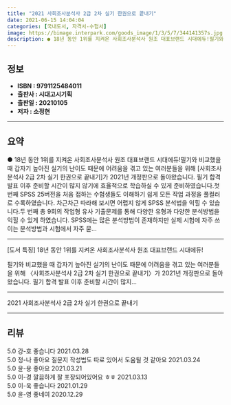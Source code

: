 ```yaml
---
title: "2021 사회조사분석사 2급 2차 실기 한권으로 끝내기"
date: 2021-06-15 14:04:04
categories: [국내도서, 자격서-수험서]
image: https://bimage.interpark.com/goods_image/1/3/5/7/344141357s.jpg
description: ● 18년 동안 1위를 지켜온 사회조사분석사 원조 대표브랜드 시대에듀!필기와 비교했을 때 갑자기 높아진 실기의 난이도 때문에 어려움을 겪고 있는 여러분들을 위해 [사회조사분석사 2급 2차 실기 한권으로 끝내기]가 2021년 개정판으로 돌아왔습니다. 필기 합격 발표 이후 준비할 시간이
---
```


## **정보**

- **ISBN : 9791125484011**
- **출판사 : 시대고시기획**
- **출판일 : 20210105**
- **저자 : 소정현**

------



## **요약**

●  18년 동안 1위를 지켜온 사회조사분석사 원조 대표브랜드 시대에듀!필기와 비교했을 때 갑자기 높아진 실기의 난이도 때문에 어려움을 겪고 있는 여러분들을 위해 [사회조사분석사 2급 2차 실기 한권으로 끝내기]가 2021년 개정판으로 돌아왔습니다. 필기 합격 발표 이후 준비할 시간이 많지 않기에 효율적으로 학습하실 수 있게 준비하였습니다.첫 번째 SPSS 25버전을 처음 접하는 수험생들도 이해하기 쉽게 모든 작업 과정을 풀컬러로 수록하였습니다. 차근차근 따라해 보시면 어렵지 않게 SPSS 분석법을 익힐 수 있습니다.두 번째 총 9회의 작업형 유사 기출문제를 통해 다양한 유형과 다양한 분석방법을 익힐 수 있게 하였습니다. SPSS에는 많은 분석방법이 존재하지만 실제 시험에 자주 쓰이는 분석방법과 시험에서 자주 묻...

------

[도서 특징]
18년 동안 1위를 지켜온 사회조사분석사 원조 대표브랜드 시대에듀!

필기와 비교했을 때 갑자기 높아진 실기의 난이도 때문에 어려움을 겪고 있는 여러분들을 위해 〈사회조사분석사 2급 2차 실기 한권으로 끝내기〉가 2021년 개정판으로 돌아왔습니다. 필기 합격 발표 이후 준비할 시간이 많지... 

------


2021 사회조사분석사 2급 2차 실기 한권으로 끝내기 

------


## **리뷰** 

5.0 강-호 좋습니다 2021.03.28 <br/>5.0 정-나 좋아요 질문지 작성법도 따로 있어서 도움될 것 같아요 2021.03.24 <br/>5.0 윤-용 좋아요 2021.03.21 <br/>5.0 이-경 깔끔하게 잘 포장되어있어요 ㅎㅎ 2021.03.13 <br/>5.0 이-욱 좋습니다 2021.01.29 <br/>5.0 윤-영 좋네여 2020.12.29 <br/>